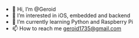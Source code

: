 - 👋 Hi, I’m @Geroid
- 👀 I’m interested in iOS, embedded and backend
- 🌱 I’m currently learning Python and Raspberry Pi
- 📫 How to reach me geroid1735@gmail.com

<!---
Geroid/Geroid is a ✨ special ✨ repository because its `README.md` (this file) appears on your GitHub profile.
You can click the Preview link to take a look at your changes.
--->
